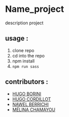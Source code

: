 # Name_project
description project



## usage :

 1. clone repo
 2. cd into the repo
 3. npm install
 4. `npm run sass`
 

## contributors :

 - [HUGO BORINI](https://github.com/hugoborini)
 - [HUGO CORDILLOT](https://github.com/Hgo0123)
 - [NAWEL BERRICHI](https://github.com/berrichinawel)
 - [MÉLINA CHAMAYOU](https://github.com/Klochette)
